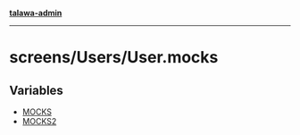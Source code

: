 [**talawa-admin**](../../../README.md)

***

# screens/Users/User.mocks

## Variables

- [MOCKS](variables/MOCKS.md)
- [MOCKS2](variables/MOCKS2.md)
